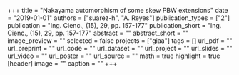+++
title = "Nakayama automorphism of some skew PBW extensions"
date = "2019-01-01"
authors = ["suarez-h", "A. Reyes"]
publication_types = ["2"]
publication = "Ing. Cienc., (15), 29, pp. 157-177"
publication_short = "Ing. Cienc., (15), 29, pp. 157-177"
abstract = ""
abstract_short = ""
image_preview = ""
selected = false
projects = ["giaa"]
tags = []
url_pdf = ""
url_preprint = ""
url_code = ""
url_dataset = ""
url_project = ""
url_slides = ""
url_video = ""
url_poster = ""
url_source = ""
math = true
highlight = true
[header]
image = ""
caption = ""
+++
